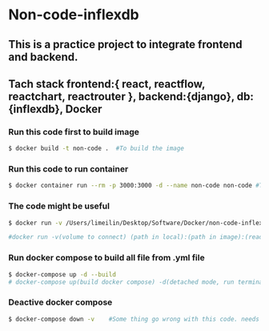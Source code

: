 # Non-code-inflexdb
## This is a practice project to integrate frontend and backend.
## Tach stack frontend:{ react, reactflow, reactchart, reactrouter }, backend:{django}, db:{inflexdb}, Docker


### Run this code first to build image
```bash
$ docker build -t non-code .  #To build the image
```

### Run this code to run container
```bash
$ docker container run --rm -p 3000:3000 -d --name non-code non-code #To run the image as a container
```

### The code might be useful
```bash
$ docker run -v /Users/limeilin/Desktop/Software/Docker/non-code-inflexdb:/app:ro -p 3000:3000 -d --name non-code non-code #Some thing go wrong with this code. needs fix.

#docker run -v(volume to connect) (path in local):(path in image):(read only) -p(port) (port read from localhost):(port output from docker container) -d(detached mode) --name(name configue) (name to the container) (name to the image which container is built from)
```

### Run docker compose to build all file from .yml file
```bash
$ docker-compose up -d --build
# docker-compose up(build docker compose) -d(detached mode, run terminal on other place ) --build(forces to rebuild the file)
```

### Deactive docker compose 
```bash
$ docker-compose down -v    #Some thing go wrong with this code. needs fix.
```


